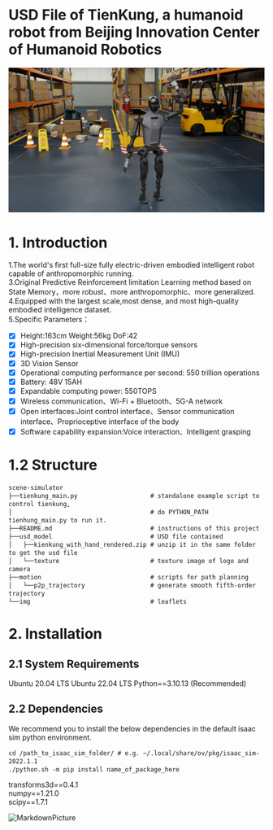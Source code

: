 # **USD File of TienKung, a humanoid robot from Beijing Innovation Center of Humanoid Robotics**

![MarkdownPicture](https://github.com/FlyienSHaDOw/Tienkung/blob/main/img/TienKung.png)


# 1. Introduction

1.The world's first full-size fully electric-driven embodied intelligent robot capable of anthropomorphic running.  
3.Original Predictive Reinforcement limitation Learning method based on State Memory，more robust、more anthropomorphic、more generalized.  
4.Equipped with the largest scale,most dense, and most high-quality embodied intelligence dataset.  
5.Specific Parameters：  
- [x] Height:163cm   Weight:56kg   DoF:42  
- [x] High-precision six-dimensional force/torque sensors  
- [x] High-precision Inertial Measurement Unit (IMU)  
- [x] 3D Vision Sensor  
- [x] Operational computing performance per second: 550 trillion operations  
- [x] Battery: 48V 15AH  
- [x] Expandable computing power: 550TOPS  
- [x] Wireless communication、Wi-Fi + Bluetooth、5G-A network  
- [x] Open interfaces:Joint control interface、Sensor communication interface、Proprioceptive interface of the body  
- [x] Software capability expansion:Voice interaction、Intelligent grasping  

# 1.2 Structure
```
scene-simulator  
├──tienkung_main.py                    # standalone example script to control tienkung, 
│                                      # do PYTHON_PATH tienhung_main.py to run it.  
├──README.md                           # instructions of this project  
├──usd_model                           # USD file contained
│   ├──kienkung_with_hand_rendered.zip # unzip it in the same folder to get the usd file
│   └──texture                         # texture image of logo and camera
├──motion                              # scripts for path planning  
│   └──p2p_trajectory                  # generate smooth fifth-order trajectory
└──img                                 # leaflets  
```
# 2. Installation

## 2.1 System Requirements

Ubuntu 20.04 LTS Ubuntu 22.04 LTS
Python==3.10.13 (Recommended)

## 2.2 Dependencies
We recommend you to install the below dependencies in the default isaac sim python environment.
```shell
cd /path_to_isaac_sim_folder/ # e.g. ~/.local/share/ov/pkg/isaac_sim-2022.1.1
./python.sh -m pip install name_of_package_here
```

transforms3d==0.4.1  
numpy==1.21.0    
scipy==1.7.1  


![MarkdownPicture](https://github.com/FlyienSHaDOw/Tienkung/blob/main/img/leaflet.png)
